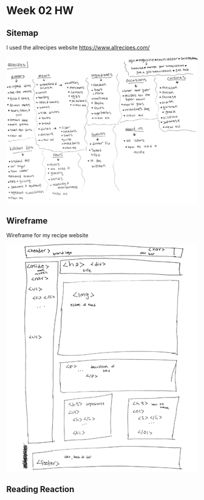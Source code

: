 # Week 02 HW

## Sitemap
I used the allrecipes website
https://www.allrecipes.com/

![alt text](img/sitemap.jpeg)

## Wireframe
Wireframe for my recipe website

![alt text](img/wireframe.jpeg)

## Reading Reaction
